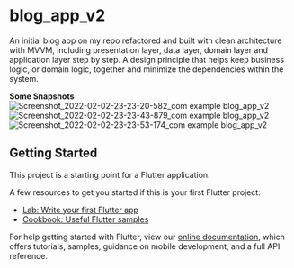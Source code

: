 # blog_app_v2

An initial blog app on my repo refactored and built with clean architecture with MVVM, including presentation layer, data layer, domain layer and application layer step by step. A design principle that helps keep business logic, or domain logic, together and minimize the dependencies within the system.

**Some Snapshots**
![Screenshot_2022-02-02-23-23-20-582_com example blog_app_v2](https://user-images.githubusercontent.com/64984175/152255034-c82b542b-9a42-44d4-bcf7-03774346bdf3.jpg)
![Screenshot_2022-02-02-23-23-43-879_com example blog_app_v2](https://user-images.githubusercontent.com/64984175/152255057-89efadd2-9b12-4e51-a1be-158ec9ea4568.jpg)
![Screenshot_2022-02-02-23-23-53-174_com example blog_app_v2](https://user-images.githubusercontent.com/64984175/152255069-0c119f05-4e39-4271-95ee-e7b33c52d03b.jpg)

## Getting Started

This project is a starting point for a Flutter application.

A few resources to get you started if this is your first Flutter project:

- [Lab: Write your first Flutter app](https://flutter.dev/docs/get-started/codelab)
- [Cookbook: Useful Flutter samples](https://flutter.dev/docs/cookbook)

For help getting started with Flutter, view our
[online documentation](https://flutter.dev/docs), which offers tutorials,
samples, guidance on mobile development, and a full API reference.
